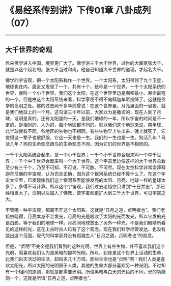 # 《易经系传别讲》下传01章 八卦成列（07）

------

## 大千世界的奇观

后来佛学进入中国，境界更广大了。佛学讲三千大千世界，过世的大画家张大千，就是以这个起名的。张大千当过和尚，他自己知道大千世界的道理，才起名大千。

佛学的宇宙观，把一个太阳系称作一个世界。一个太阳系，太阳带领了九个卫星，地球也在内，最近又发现了一个，共有十个，统称是一个世界，一千个太阳系统的世界，就叫一个小千世界。我们这个太阳，在这个世界里边是面积最小、寿命最短的一个。但是由这个太阳系统来看，科学家便不得不向释迦牟尼投降了。这就是佛学的高明之处。佛的过去两千多年前曾说：在这个世界里，月亮里面的一昼夜，就是我们地球上的一个月。这句话三十年以前，大家以为是撒谎的，现在人到了月球，证明是真的。还有太阳里的一天，是我们地球的一年，所以宇宙的时间是不一定的，是相对的，人为的，每个地区都不同的。就以我们这个地球来说，南半球、北半球就有不同。各地区的生物也不相同，有些生物早上生出来，晚上就死了，它觉得这一辈子也很舒服，它这一天也是一生。我们的一生也是一生。狗活几年？马活几年？狗的生命观念跟鸟的生命观念不同，因为它们的世界是不相同的。

一千个太阳系统合起来，是一个小千世界；一千个小千世界合起来叫一个中千世界；一千个中千世界合起来叫一个大千世界。这个宇宙里边像这样的大千世界总数至少有三千个，乃至不可知、不可说、不可数、不可尽。现在太空科学非常崇拜释迦牟尼佛的宇宙观，认为完全正确，因为这个银河系统已经不算什么了。在这个宇宙太空里，已发现像我们这个银河系里能够发亮的太阳、月亮、地球一样的星球太多了，多得不可计算。所以这个宇宙观，我们过去老祖宗只讲到“十日并出”，那已经相当大了。汉朝以后加入了佛教，使宇宙观更扩大到三千大千世界，可见宇宙之大。

不管哪一种宇宙观，都离不开这个太阳系，这就是“日月之道，贞明者也”。我们老祖宗晓得，月亮本身不会发光，月亮的光是吸收了太阳的光而发光，所以它发的光是白影，等于我们的地球一样。月亮同地球放出了另外一种光，不是我们眼睛所看见的这样的光，这在上古时古人已有了这个观念。现在我们科学尽管发达，也没有跳出这个范围，现代的科学家并没有超越古人“日月之道，贞明者也”的观念。

但是，“贞明”不完全是我们看到的这种光明。世界上有些生物，并不喜欢我们这个光明，而喜欢我们认为是黑暗的那种光明。所以，到夜里这个世界上活动的生命，比我们白天活动的生活，起码多几十万倍。那些生命也是“贞明”啊！我们人类是喜欢太阳光，所以太阳的光明限于人类，其他的生命大部分喜欢另一种光明。不过却有一个相同的原则，那就是都需要光明。所谓黑暗与白天的光色的不同，光的功能则一个。这就是所谓“日月之道，贞明者也”。